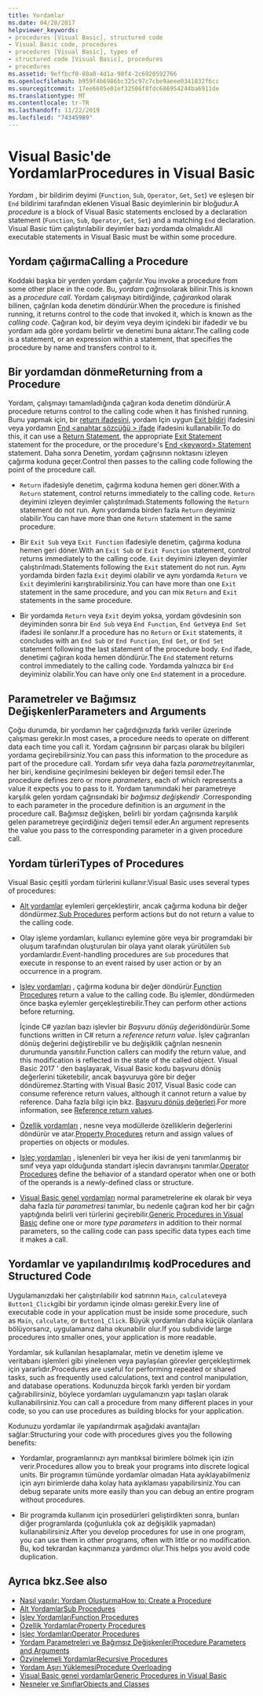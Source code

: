 ```yaml
---
title: Yordamlar
ms.date: 04/28/2017
helpviewer_keywords:
- procedures [Visual Basic], structured code
- Visual Basic code, procedures
- procedures [Visual Basic], types of
- structured code [Visual Basic], procedures
- procedures
ms.assetid: 9effbcf0-80a0-4d1a-98f4-2c6920592766
ms.openlocfilehash: b959f4b6986bc325c97c7cbe9aeee0341832f6cc
ms.sourcegitcommit: 17ee6605e01ef32506f8fdc686954244ba6911de
ms.translationtype: MT
ms.contentlocale: tr-TR
ms.lasthandoff: 11/22/2019
ms.locfileid: "74345989"
---
```

# <a name="procedures-in-visual-basic"></a><span data-ttu-id="3a957-102">Visual Basic'de Yordamlar</span><span class="sxs-lookup"><span data-stu-id="3a957-102">Procedures in Visual Basic</span></span>
<span data-ttu-id="3a957-103">*Yordam* , bir bildirim deyimi (`Function`, `Sub`, `Operator`, `Get`, `Set`) ve eşleşen bir `End` bildirimi tarafından eklenen Visual Basic deyimlerinin bir bloğudur.</span><span class="sxs-lookup"><span data-stu-id="3a957-103">A *procedure* is a block of Visual Basic statements enclosed by a declaration statement (`Function`, `Sub`, `Operator`, `Get`, `Set`) and a matching `End` declaration.</span></span> <span data-ttu-id="3a957-104">Visual Basic tüm çalıştırılabilir deyimler bazı yordamda olmalıdır.</span><span class="sxs-lookup"><span data-stu-id="3a957-104">All executable statements in Visual Basic must be within some procedure.</span></span>  
  
## <a name="calling-a-procedure"></a><span data-ttu-id="3a957-105">Yordam çağırma</span><span class="sxs-lookup"><span data-stu-id="3a957-105">Calling a Procedure</span></span>  
 <span data-ttu-id="3a957-106">Koddaki başka bir yerden yordam çağırılır.</span><span class="sxs-lookup"><span data-stu-id="3a957-106">You invoke a procedure from some other place in the code.</span></span> <span data-ttu-id="3a957-107">Bu, *yordam çağrısı*olarak bilinir.</span><span class="sxs-lookup"><span data-stu-id="3a957-107">This is known as a *procedure call*.</span></span> <span data-ttu-id="3a957-108">Yordam çalışmayı bitirdiğinde, *çağıran*kod olarak bilinen, çağrılan koda denetim döndürür.</span><span class="sxs-lookup"><span data-stu-id="3a957-108">When the procedure is finished running, it returns control to the code that invoked it, which is known as the *calling code*.</span></span> <span data-ttu-id="3a957-109">Çağıran kod, bir deyim veya deyim içindeki bir ifadedir ve bu yordam ada göre yordamı belirtir ve denetimi buna aktarır.</span><span class="sxs-lookup"><span data-stu-id="3a957-109">The calling code is a statement, or an expression within a statement, that specifies the procedure by name and transfers control to it.</span></span>  
  
## <a name="returning-from-a-procedure"></a><span data-ttu-id="3a957-110">Bir yordamdan dönme</span><span class="sxs-lookup"><span data-stu-id="3a957-110">Returning from a Procedure</span></span>  
 <span data-ttu-id="3a957-111">Yordam, çalışmayı tamamladığında çağıran koda denetim döndürür.</span><span class="sxs-lookup"><span data-stu-id="3a957-111">A procedure returns control to the calling code when it has finished running.</span></span> <span data-ttu-id="3a957-112">Bunu yapmak için, bir [return ifadesini](../../../../visual-basic/language-reference/statements/return-statement.md), yordam Için uygun [Exit bildiri](../../../../visual-basic/language-reference/statements/exit-statement.md) ifadesini veya yordamın [End \<anahtar sözcüğü > ifade](../../../../visual-basic/language-reference/statements/end-keyword-statement.md) ifadesini kullanabilir.</span><span class="sxs-lookup"><span data-stu-id="3a957-112">To do this, it can use a [Return Statement](../../../../visual-basic/language-reference/statements/return-statement.md), the appropriate [Exit Statement](../../../../visual-basic/language-reference/statements/exit-statement.md) statement for the procedure, or the procedure's [End \<keyword> Statement](../../../../visual-basic/language-reference/statements/end-keyword-statement.md) statement.</span></span> <span data-ttu-id="3a957-113">Daha sonra Denetim, yordam çağrısının noktasını izleyen çağırma koduna geçer.</span><span class="sxs-lookup"><span data-stu-id="3a957-113">Control then passes to the calling code following the point of the procedure call.</span></span>  
  
- <span data-ttu-id="3a957-114">`Return` ifadesiyle denetim, çağırma koduna hemen geri döner.</span><span class="sxs-lookup"><span data-stu-id="3a957-114">With a `Return` statement, control returns immediately to the calling code.</span></span> <span data-ttu-id="3a957-115">`Return` deyimini izleyen deyimler çalıştırılmadı.</span><span class="sxs-lookup"><span data-stu-id="3a957-115">Statements following the `Return` statement do not run.</span></span> <span data-ttu-id="3a957-116">Aynı yordamda birden fazla `Return` deyiminiz olabilir.</span><span class="sxs-lookup"><span data-stu-id="3a957-116">You can have more than one `Return` statement in the same procedure.</span></span>  
  
- <span data-ttu-id="3a957-117">Bir `Exit Sub` veya `Exit Function` ifadesiyle denetim, çağırma koduna hemen geri döner.</span><span class="sxs-lookup"><span data-stu-id="3a957-117">With an `Exit Sub` or `Exit Function` statement, control returns immediately to the calling code.</span></span> <span data-ttu-id="3a957-118">`Exit` deyimini izleyen deyimler çalıştırılmadı.</span><span class="sxs-lookup"><span data-stu-id="3a957-118">Statements following the `Exit` statement do not run.</span></span> <span data-ttu-id="3a957-119">Aynı yordamda birden fazla `Exit` deyimi olabilir ve aynı yordamda `Return` ve `Exit` deyimlerini karıştırabilirsiniz.</span><span class="sxs-lookup"><span data-stu-id="3a957-119">You can have more than one `Exit` statement in the same procedure, and you can mix `Return` and `Exit` statements in the same procedure.</span></span>  
  
- <span data-ttu-id="3a957-120">Bir yordamda `Return` veya `Exit` deyim yoksa, yordam gövdesinin son deyiminden sonra bir `End Sub` veya `End Function`, `End Get`veya `End Set` ifadesi ile sonlanır.</span><span class="sxs-lookup"><span data-stu-id="3a957-120">If a procedure has no `Return` or `Exit` statements, it concludes with an `End Sub` or `End Function`, `End Get`, or `End Set` statement following the last statement of the procedure body.</span></span> <span data-ttu-id="3a957-121">`End` ifade, denetimi çağıran koda hemen döndürür.</span><span class="sxs-lookup"><span data-stu-id="3a957-121">The `End` statement returns control immediately to the calling code.</span></span> <span data-ttu-id="3a957-122">Yordamda yalnızca bir `End` deyiminiz olabilir.</span><span class="sxs-lookup"><span data-stu-id="3a957-122">You can have only one `End` statement in a procedure.</span></span>  
  
## <a name="parameters-and-arguments"></a><span data-ttu-id="3a957-123">Parametreler ve Bağımsız Değişkenler</span><span class="sxs-lookup"><span data-stu-id="3a957-123">Parameters and Arguments</span></span>  
 <span data-ttu-id="3a957-124">Çoğu durumda, bir yordamın her çağırdığınızda farklı veriler üzerinde çalışması gerekir.</span><span class="sxs-lookup"><span data-stu-id="3a957-124">In most cases, a procedure needs to operate on different data each time you call it.</span></span> <span data-ttu-id="3a957-125">Yordam çağrısının bir parçası olarak bu bilgileri yordama geçirebilirsiniz.</span><span class="sxs-lookup"><span data-stu-id="3a957-125">You can pass this information to the procedure as part of the procedure call.</span></span> <span data-ttu-id="3a957-126">Yordam sıfır veya daha fazla *parametreyi*tanımlar, her biri, kendisine geçirilmesini bekleyen bir değeri temsil eder.</span><span class="sxs-lookup"><span data-stu-id="3a957-126">The procedure defines zero or more *parameters*, each of which represents a value it expects you to pass to it.</span></span> <span data-ttu-id="3a957-127">Yordam tanımındaki her parametreye karşılık gelen yordam çağrısındaki bir *bağımsız değişkendir* .</span><span class="sxs-lookup"><span data-stu-id="3a957-127">Corresponding to each parameter in the procedure definition is an *argument* in the procedure call.</span></span> <span data-ttu-id="3a957-128">Bağımsız değişken, belirli bir yordam çağrısında karşılık gelen parametreye geçirdiğiniz değeri temsil eder.</span><span class="sxs-lookup"><span data-stu-id="3a957-128">An argument represents the value you pass to the corresponding parameter in a given procedure call.</span></span>  
  
## <a name="types-of-procedures"></a><span data-ttu-id="3a957-129">Yordam türleri</span><span class="sxs-lookup"><span data-stu-id="3a957-129">Types of Procedures</span></span>  
 <span data-ttu-id="3a957-130">Visual Basic çeşitli yordam türlerini kullanır:</span><span class="sxs-lookup"><span data-stu-id="3a957-130">Visual Basic uses several types of procedures:</span></span>  
  
- <span data-ttu-id="3a957-131">[Alt yordamlar](./sub-procedures.md) eylemleri gerçekleştirir, ancak çağırma koduna bir değer döndürmez.</span><span class="sxs-lookup"><span data-stu-id="3a957-131">[Sub Procedures](./sub-procedures.md) perform actions but do not return a value to the calling code.</span></span>  
  
- <span data-ttu-id="3a957-132">Olay işleme yordamları, kullanıcı eylemine göre veya bir programdaki bir oluşum tarafından oluşturulan bir olaya yanıt olarak yürütülen `Sub` yordamlardır.</span><span class="sxs-lookup"><span data-stu-id="3a957-132">Event-handling procedures are `Sub` procedures that execute in response to an event raised by user action or by an occurrence in a program.</span></span>  
  
- <span data-ttu-id="3a957-133">[Işlev yordamları](./function-procedures.md) , çağırma koduna bir değer döndürür.</span><span class="sxs-lookup"><span data-stu-id="3a957-133">[Function Procedures](./function-procedures.md) return a value to the calling code.</span></span> <span data-ttu-id="3a957-134">Bu işlemler, döndürmeden önce başka eylemler gerçekleştirebilir.</span><span class="sxs-lookup"><span data-stu-id="3a957-134">They can perform other actions before returning.</span></span>

    <span data-ttu-id="3a957-135">İçinde C# yazılan bazı işlevler bir *Başvuru dönüş değeri*döndürür.</span><span class="sxs-lookup"><span data-stu-id="3a957-135">Some functions written in C# return a *reference return value*.</span></span> <span data-ttu-id="3a957-136">İşlev çağıranları dönüş değerini değiştirebilir ve bu değişiklik çağrılan nesnenin durumunda yansıtılır.</span><span class="sxs-lookup"><span data-stu-id="3a957-136">Function callers can modify the return value, and this modification is reflected in the state of the called object.</span></span> <span data-ttu-id="3a957-137">Visual Basic 2017 ' den başlayarak, Visual Basic kodu başvuru dönüş değerlerini tüketebilir, ancak başvuruya göre bir değer döndüremez.</span><span class="sxs-lookup"><span data-stu-id="3a957-137">Starting with Visual Basic 2017, Visual Basic code can consume reference return values, although it cannot return a value by reference.</span></span> <span data-ttu-id="3a957-138">Daha fazla bilgi için bkz. [Başvuru dönüş değerleri](ref-return-values.md).</span><span class="sxs-lookup"><span data-stu-id="3a957-138">For more information, see [Reference return values](ref-return-values.md).</span></span>
  
- <span data-ttu-id="3a957-139">[Özellik yordamları](./property-procedures.md) , nesne veya modüllerde özelliklerin değerlerini döndürür ve atar.</span><span class="sxs-lookup"><span data-stu-id="3a957-139">[Property Procedures](./property-procedures.md) return and assign values of properties on objects or modules.</span></span>  
  
- <span data-ttu-id="3a957-140">[Işleç yordamları](./operator-procedures.md) , işlenenleri bir veya her ikisi de yeni tanımlanmış bir sınıf veya yapı olduğunda standart işlecin davranışını tanımlar.</span><span class="sxs-lookup"><span data-stu-id="3a957-140">[Operator Procedures](./operator-procedures.md) define the behavior of a standard operator when one or both of the operands is a newly-defined class or structure.</span></span>  
  
- <span data-ttu-id="3a957-141">[Visual Basic genel yordamları](../../../../visual-basic/programming-guide/language-features/data-types/generic-procedures.md) normal parametrelerine ek olarak bir veya daha fazla *tür parametresi* tanımlar, bu nedenle çağıran kod her bir çağrı yaptığında belirli veri türlerini geçirebilir.</span><span class="sxs-lookup"><span data-stu-id="3a957-141">[Generic Procedures in Visual Basic](../../../../visual-basic/programming-guide/language-features/data-types/generic-procedures.md) define one or more *type parameters* in addition to their normal parameters, so the calling code can pass specific data types each time it makes a call.</span></span>  
  
## <a name="procedures-and-structured-code"></a><span data-ttu-id="3a957-142">Yordamlar ve yapılandırılmış kod</span><span class="sxs-lookup"><span data-stu-id="3a957-142">Procedures and Structured Code</span></span>  
 <span data-ttu-id="3a957-143">Uygulamanızdaki her çalıştırılabilir kod satırının `Main`, `calculate`veya `Button1_Click`gibi bir yordamın içinde olması gerekir.</span><span class="sxs-lookup"><span data-stu-id="3a957-143">Every line of executable code in your application must be inside some procedure, such as `Main`, `calculate`, or `Button1_Click`.</span></span> <span data-ttu-id="3a957-144">Büyük yordamları daha küçük olanlara bölüyorsanız, uygulamanız daha okunabilir olur.</span><span class="sxs-lookup"><span data-stu-id="3a957-144">If you subdivide large procedures into smaller ones, your application is more readable.</span></span>  
  
 <span data-ttu-id="3a957-145">Yordamlar, sık kullanılan hesaplamalar, metin ve denetim işleme ve veritabanı işlemleri gibi yinelenen veya paylaşılan görevler gerçekleştirmek için yararlıdır.</span><span class="sxs-lookup"><span data-stu-id="3a957-145">Procedures are useful for performing repeated or shared tasks, such as frequently used calculations, text and control manipulation, and database operations.</span></span> <span data-ttu-id="3a957-146">Kodunuzda birçok farklı yerden bir yordam çağırabilirsiniz, böylece yordamları uygulamanızın yapı taşları olarak kullanabilirsiniz.</span><span class="sxs-lookup"><span data-stu-id="3a957-146">You can call a procedure from many different places in your code, so you can use procedures as building blocks for your application.</span></span>  
  
 <span data-ttu-id="3a957-147">Kodunuzu yordamlar ile yapılandırmak aşağıdaki avantajları sağlar:</span><span class="sxs-lookup"><span data-stu-id="3a957-147">Structuring your code with procedures gives you the following benefits:</span></span>  
  
- <span data-ttu-id="3a957-148">Yordamlar, programlarınızı ayrı mantıksal birimlere bölmek için izin verir.</span><span class="sxs-lookup"><span data-stu-id="3a957-148">Procedures allow you to break your programs into discrete logical units.</span></span> <span data-ttu-id="3a957-149">Bir programın tümünde yordamlar olmadan Hata ayıklayabilmeniz için ayrı birimlerde daha kolay hata ayıklaması yapabilirsiniz.</span><span class="sxs-lookup"><span data-stu-id="3a957-149">You can debug separate units more easily than you can debug an entire program without procedures.</span></span>  
  
- <span data-ttu-id="3a957-150">Bir programda kullanım için prosedürleri geliştirdikten sonra, bunları diğer programlarda (çoğunlukla çok az değişiklik yapmadan) kullanabilirsiniz.</span><span class="sxs-lookup"><span data-stu-id="3a957-150">After you develop procedures for use in one program, you can use them in other programs, often with little or no modification.</span></span> <span data-ttu-id="3a957-151">Bu, kod tekrardan kaçınmanıza yardımcı olur.</span><span class="sxs-lookup"><span data-stu-id="3a957-151">This helps you avoid code duplication.</span></span>  
  
## <a name="see-also"></a><span data-ttu-id="3a957-152">Ayrıca bkz.</span><span class="sxs-lookup"><span data-stu-id="3a957-152">See also</span></span>

- [<span data-ttu-id="3a957-153">Nasıl yapılır: Yordam Oluşturma</span><span class="sxs-lookup"><span data-stu-id="3a957-153">How to: Create a Procedure</span></span>](./how-to-create-a-procedure.md)
- [<span data-ttu-id="3a957-154">Alt Yordamlar</span><span class="sxs-lookup"><span data-stu-id="3a957-154">Sub Procedures</span></span>](./sub-procedures.md)
- [<span data-ttu-id="3a957-155">İşlev Yordamları</span><span class="sxs-lookup"><span data-stu-id="3a957-155">Function Procedures</span></span>](./function-procedures.md)
- [<span data-ttu-id="3a957-156">Özellik Yordamları</span><span class="sxs-lookup"><span data-stu-id="3a957-156">Property Procedures</span></span>](./property-procedures.md)
- [<span data-ttu-id="3a957-157">İşleç Yordamları</span><span class="sxs-lookup"><span data-stu-id="3a957-157">Operator Procedures</span></span>](./operator-procedures.md)
- [<span data-ttu-id="3a957-158">Yordam Parametreleri ve Bağımsız Değişkenleri</span><span class="sxs-lookup"><span data-stu-id="3a957-158">Procedure Parameters and Arguments</span></span>](./procedure-parameters-and-arguments.md)
- [<span data-ttu-id="3a957-159">Özyinelemeli Yordamlar</span><span class="sxs-lookup"><span data-stu-id="3a957-159">Recursive Procedures</span></span>](./recursive-procedures.md)
- [<span data-ttu-id="3a957-160">Yordam Aşırı Yüklemesi</span><span class="sxs-lookup"><span data-stu-id="3a957-160">Procedure Overloading</span></span>](./procedure-overloading.md)
- [<span data-ttu-id="3a957-161">Visual Basic genel yordamlar</span><span class="sxs-lookup"><span data-stu-id="3a957-161">Generic Procedures in Visual Basic</span></span>](../../../../visual-basic/programming-guide/language-features/data-types/generic-procedures.md)
- [<span data-ttu-id="3a957-162">Nesneler ve Sınıflar</span><span class="sxs-lookup"><span data-stu-id="3a957-162">Objects and Classes</span></span>](../../../../visual-basic/programming-guide/language-features/objects-and-classes/index.md)
